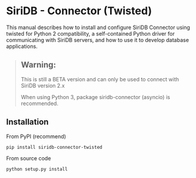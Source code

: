SiriDB - Connector (Twisted)
============================

This manual describes how to install and configure SiriDB Connector using
twisted for Python 2 compatibility, a self-contained Python driver for
communicating with SiriDB servers, and how to use it to develop database
applications.

>Warning:
>--------
>This is still a BETA version and can only be used to connect
>with SiriDB version 2.x
>
>When using Python 3, package siridb-connector (asyncio) is recommended.


Installation
------------

From PyPI (recommend)

```
pip install siridb-connector-twisted
```

From source code

```
python setup.py install
```

